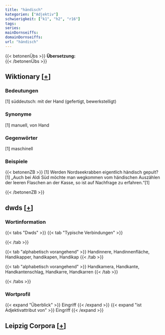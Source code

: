 ```yaml
---
title: "händisch"
kategorien: ["Adjektiv"]
schwierigkeit: ["k1", "h2", "r16"]
tags:
series:
mainDornseiffs:
domainDornseiffs:
url: "händisch"
---
```


{{< betonenÜbs >}}
**Übersetzung:**  
{{< /betonenÜbs >}}

## Wiktionary [[+](https://de.wiktionary.org/wiki/händisch)]

### Bedeutungen
[1] süddeutsch: mit der Hand (gefertigt, bewerkstelligt)  

### Synonyme
[1] manuell, von Hand  

### Gegenwörter
[1] maschinell  

### Beispiele
{{< betonenZB >}}
[1] Werden Nordseekrabben eigentlich händisch gepult?  
[1] „Auch bei Aldi Süd möchte man wegkommen vom händischen Auszählen der leeren Flaschen an der Kasse, so ist auf Nachfrage zu erfahren.“[1]  

{{< /betonenZB >}}


## dwds [[+](https://www.dwds.de/wb/händisch)]

### Wortinformation
{{< tabs "Dwds" >}}
{{< tab "Typische Verbindungen" >}}

{{< /tab >}}

{{< tab "alphabetisch vorangehend" >}}
Handinnere, Handinnenfläche, Handikapper, handikapen, Handikap
{{< /tab >}}

{{< tab "alphabetisch vorangehend" >}}
Handkamera, Handkante, Handkantenschlag, Handkarre, Handkarren
{{< /tab >}}

{{< /tabs >}}

### Wortprofil
{{< expand "Überblick" >}} Eingriff {{< /expand >}}
{{< expand "ist Adjektivattribut von" >}} Eingriff {{< /expand >}}

## Leipzig Corpora [[+](https://corpora.uni-leipzig.de/en/res?word=händisch&corpusId=deu_newscrawl-public_2018)]

